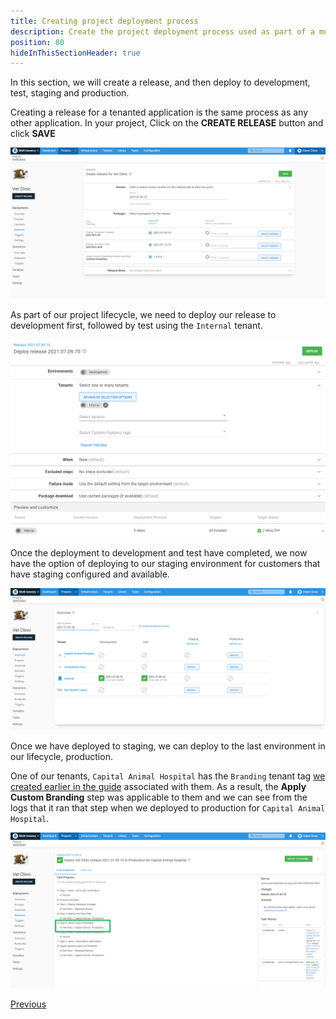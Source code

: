 ```yaml
---
title: Creating project deployment process
description: Create the project deployment process used as part of a multi-tenant SaaS setup in Octopus Deploy.
position: 80
hideInThisSectionHeader: true
---
```


In this section, we will create a release, and then deploy to development, test, staging and production.

Creating a release for a tenanted application is the same process as any other application. In your project, Click on the **CREATE RELEASE** button and click **SAVE**

![](images/creating-a-release.png "width=500")

As part of our project lifecycle, we need to deploy our release to development first, followed by test using the `Internal` tenant.

![](images/deploying-release-development.png "width=500")

Once the deployment to development and test have completed, we now have the option of deploying to our staging environment for customers that have staging configured and available.

![](images/deploying-release-staging.png "width=500")

Once we have deployed to staging, we can deploy to the last environment in our lifecycle, production. 

One of our tenants, `Capital Animal Hospital` has the `Branding` tenant tag [we created earlier in the guide](/docs/tenants/guides/multi-tenant-saas-application/creating-tenant-tag-set.md) associated with them. As a result, the **Apply Custom Branding** step was applicable to them and we can see from the logs that it ran that step when we deployed to production for `Capital Animal Hospital`.

![](images/deploying-release-production.png "width=500")

<span><a class="btn btn-secondary" href="/docs/tenants/guides/multi-tenant-saas-application/creating-project-deployment-process">Previous</a></span>